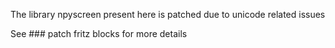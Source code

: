 The library npyscreen present here is patched due to unicode related issues

See ### patch fritz blocks for more details
